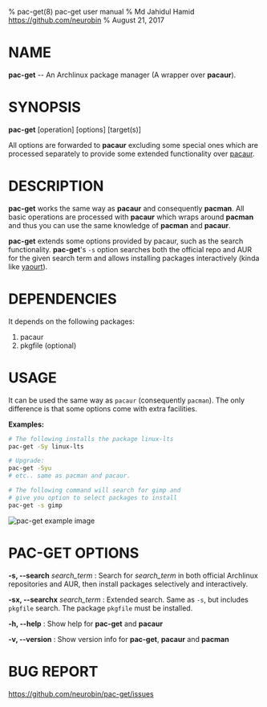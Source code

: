 % pac-get(8) pac-get user manual
% Md Jahidul Hamid <https://github.com/neurobin>
% August 21, 2017

# NAME

**pac-get** -- An Archlinux package manager (A wrapper over **pacaur**).

# SYNOPSIS

**pac-get** \[operation] \[options] \[target(s)]

All options are forwarded to **pacaur** excluding some special ones which are processed separately to provide some extended functionality over [pacaur](https://github.com/rmarquis/pacaur).

# DESCRIPTION

**pac-get** works the same way as **pacaur** and consequently **pacman**. All basic operations are processed with **pacaur** which wraps around **pacman** and thus you can use the same knowledge of **pacman** and **pacaur**.

**pac-get** extends some options provided by pacaur, such as the search functionality. **pac-get**'s `-s` option searches both the official repo and AUR for the given search term and allows installing packages interactively (kinda like [yaourt](https://github.com/archlinuxfr/yaourt)).

# DEPENDENCIES

It depends on the following packages:

1. pacaur
2. pkgfile (optional)

# USAGE

It can be used the same way as `pacaur` (consequently `pacman`). The only difference is that some options come with extra facilities.

**Examples:**

```bash
# The following installs the package linux-lts
pac-get -Sy linux-lts

# Upgrade:
pac-get -Syu
# etc.. same as pacman and pacaur.

# The following command will search for gimp and
# give you option to select packages to install
pac-get -s gimp 
```

![pac-get example image](https://neurobin.org/img/pac-get-ex.png)


# PAC-GET OPTIONS

**-s, --search** *search_term*
: Search for *search_term* in both official Archlinux repositories and AUR, then install packages selectively and interactively.

**-sx, --searchx** *search_term*
: Extended search. Same as `-s`, but includes `pkgfile` search. The package `pkgfile` must be installed.

**-h, --help**
: Show help for **pac-get** and **pacaur**

**-v, --version**
: Show version info for **pac-get**, **pacaur** and **pacman**

# BUG REPORT

<https://github.com/neurobin/pac-get/issues>

